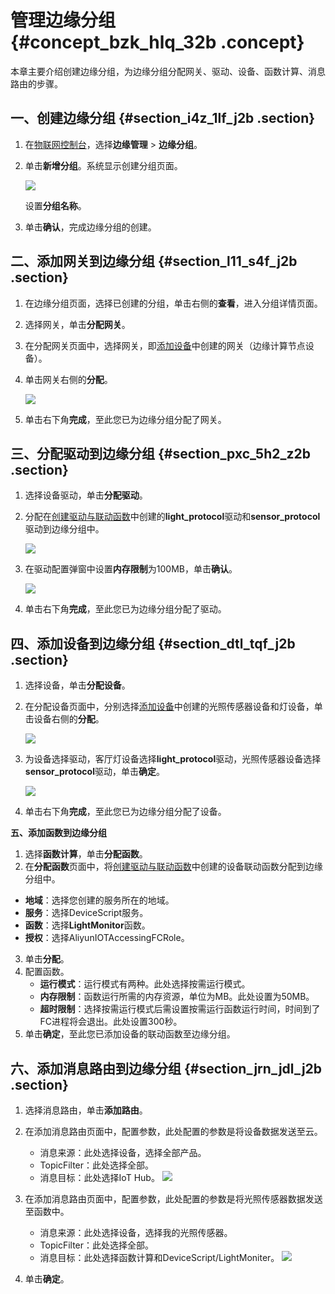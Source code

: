 # 管理边缘分组 {#concept_bzk_hlq_32b .concept}

本章主要介绍创建边缘分组，为边缘分组分配网关、驱动、设备、函数计算、消息路由的步骤。

## 一、创建边缘分组 {#section_i4z_1lf_j2b .section}

1.  在[物联网控制台](http://iot.console.aliyun.com/)，选择**边缘管理** \> **边缘分组**。
2.  单击**新增分组**。系统显示创建分组页面。

    ![](http://static-aliyun-doc.oss-cn-hangzhou.aliyuncs.com/assets/img/15291/15360564796752_zh-CN.png)

    设置**分组名称**。

3.  单击**确认**，完成边缘分组的创建。

## 二、添加网关到边缘分组 {#section_l11_s4f_j2b .section}

1.  在边缘分组页面，选择已创建的分组，单击右侧的**查看**，进入分组详情页面。
2.  选择网关，单击**分配网关**。
3.  在分配网关页面中，选择网关，即[添加设备](cn.zh-CN//添加设备.md#)中创建的网关（边缘计算节点设备）。
4.  单击网关右侧的**分配**。

    ![](http://static-aliyun-doc.oss-cn-hangzhou.aliyuncs.com/assets/img/15291/15360564796756_zh-CN.png)

5.  单击右下角**完成**，至此您已为边缘分组分配了网关。

## 三、分配驱动到边缘分组 {#section_pxc_5h2_z2b .section}

1.  选择设备驱动，单击**分配驱动**。
2.  分配在[创建驱动与联动函数](cn.zh-CN/快速入门/创建驱动与联动函数.md#)中创建的**light\_protocol**驱动和**sensor\_protocol**驱动到边缘分组中。

    ![](http://static-aliyun-doc.oss-cn-hangzhou.aliyuncs.com/assets/img/15291/153605647910402_zh-CN.png)

3.  在驱动配置弹窗中设置**内存限制**为100MB，单击**确认**。

    ![](http://static-aliyun-doc.oss-cn-hangzhou.aliyuncs.com/assets/img/15291/153605647910403_zh-CN.png)

4.  单击右下角**完成**，至此您已为边缘分组分配了驱动。

## 四、添加设备到边缘分组 {#section_dtl_tqf_j2b .section}

1.  选择设备，单击**分配设备**。
2.  在分配设备页面中，分别选择[添加设备](cn.zh-CN//添加设备.md#)中创建的光照传感器设备和灯设备，单击设备右侧的**分配**。

    ![](http://static-aliyun-doc.oss-cn-hangzhou.aliyuncs.com/assets/img/15291/15360564796757_zh-CN.png)

3.  为设备选择驱动，客厅灯设备选择**light\_protocol**驱动，光照传感器设备选择**sensor\_protocol**驱动，单击**确定**。

    ![](http://static-aliyun-doc.oss-cn-hangzhou.aliyuncs.com/assets/img/15291/153605647910405_zh-CN.png)

4.  单击右下角**完成**，至此您已为边缘分组分配了设备。

**五、添加函数到边缘分组**

1.  选择**函数计算**，单击**分配函数**。
2.  在**分配函数**页面中，将[创建驱动与联动函数](https://help.aliyun.com/document_detail/85424.html#concept_mwf_clq_32b)中创建的设备联动函数分配到边缘分组中。

-   **地域**：选择您创建的服务所在的地域。
-   **服务**：选择DeviceScript服务。
-   **函数**：选择**LightMonitor**函数。
-   **授权**：选择AliyunIOTAccessingFCRole。
3.  单击**分配**。
4.  配置函数。
    -   **运行模式**：运行模式有两种。此处选择按需运行模式。
    -   **内存限制**：函数运行所需的内存资源，单位为MB。此处设置为50MB。
    -   **超时限制**：选择按需运行模式后需设置按需运行函数运行时间，时间到了FC进程将会退出。此处设置300秒。
5.  单击**确定**，至此您已添加设备的联动函数至边缘分组。

## 六、添加消息路由到边缘分组 {#section_jrn_jdl_j2b .section}

1.  选择消息路由，单击**添加路由**。
2.  在添加消息路由页面中，配置参数，此处配置的参数是将设备数据发送至云。

    -   消息来源：此处选择设备，选择全部产品。
    -   TopicFilter：此处选择全部。
    -   消息目标：此处选择IoT Hub。
    ![](http://static-aliyun-doc.oss-cn-hangzhou.aliyuncs.com/assets/img/15291/15360564806771_zh-CN.png)

3.  在添加消息路由页面中，配置参数，此处配置的参数是将光照传感器数据发送至函数中。

    -   消息来源：此处选择设备，选择我的光照传感器。
    -   TopicFilter：此处选择全部。
    -   消息目标：此处选择函数计算和DeviceScript/LightMoniter。
    ![](http://static-aliyun-doc.oss-cn-hangzhou.aliyuncs.com/assets/img/15291/15360564806838_zh-CN.png)

4.  单击**确定**。

